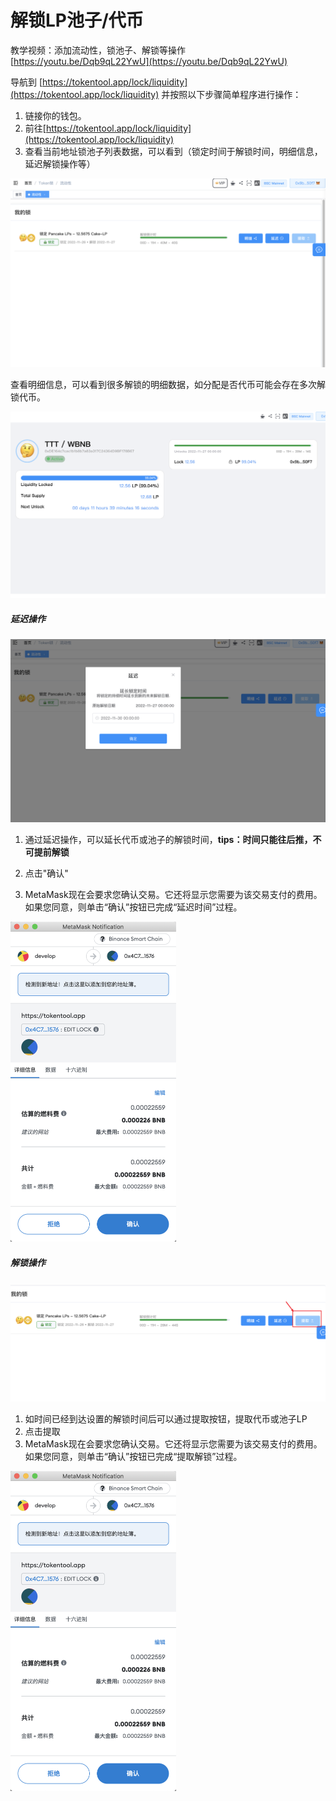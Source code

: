 # 解锁LP池子/代币

教学视频：添加流动性，锁池子、解锁等操作 [https://youtu.be/Dqb9qL22YwU](https://youtu.be/Dqb9qL22YwU)



导航到 [https://tokentool.app/lock/liquidity](https://tokentool.app/lock/liquidity) 并按照以下步骤简单程序进行操作：

1. 链接你的钱包。
2. 前往[https://tokentool.app/lock/liquidity](https://tokentool.app/lock/liquidity)
3. 查看当前地址锁池子列表数据，可以看到（锁定时间于解锁时间，明细信息，延迟解锁操作等）

![lock-token](../.gitbook/assets/lock/Snipaste_2022-11-26_12-16-37.png)

查看明细信息，可以看到很多解锁的明细数据，如分配是否代币可能会存在多次解锁代币。

![lock-token](../.gitbook/assets/lock/Snipaste_2022-11-26_12-20-53.png)

##### 延迟操作

![lock-token](../.gitbook/assets/lock/Snipaste_2022-11-26_12-21-29.png)

1. 通过延迟操作，可以延长代币或池子的解锁时间，**tips：时间只能往后推，不可提前解锁**

2. 点击"确认"
3. MetaMask现在会要求您确认交易。它还将显示您需要为该交易支付的费用。如果您同意，则单击“确认”按钮已完成“延迟时间”过程。

<img src="../.gitbook/assets/lock/Snipaste_2022-11-26_12-28-41.png" alt="lock-token" style="zoom:50%;" />



##### 解锁操作

![lock-token](../.gitbook/assets/lock/Snipaste_2022-11-26_12-31-32.png)

1. 如时间已经到达设置的解锁时间后可以通过提取按钮，提取代币或池子LP
2. 点击提取
3. MetaMask现在会要求您确认交易。它还将显示您需要为该交易支付的费用。如果您同意，则单击“确认”按钮已完成“提取解锁”过程。

<img src="../.gitbook/assets/lock/Snipaste_2022-11-26_12-28-41.png" alt="lock-token" style="zoom:50%;" />